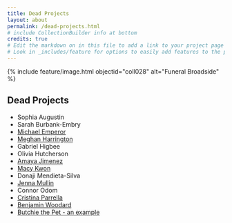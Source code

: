 ```yaml
---
title: Dead Projects
layout: about
permalink: /dead-projects.html
# include CollectionBuilder info at bottom
credits: true
# Edit the markdown on in this file to add a link to your project page
# Look in _includes/feature for options to easily add features to the page
---
```


{% include feature/image.html objectid="coll028" alt="Funeral Broadside" %}

## Dead Projects
- Sophia Augustin
- Sarah Burbank-Embry
- [Michael Emperor](https://lauraleibman.github.io/NJCem/search/index.html?q=Emperor)
- [Meghan Harrington](https://lauraleibman.github.io/NJCem/search/index.html?q=harrington)
- Gabriel Higbee
- Olivia Hutcherson
- [Amaya Jimenez](https://lauraleibman.github.io/NJCem/search/index.html?q=jimenez)
- [Macy Kwon](https://lauraleibman.github.io/NJCem/search/index.html?q=kwon)
- Donaji Mendieta-Silva
- [Jenna Mullin](https://lauraleibman.github.io/NJCem/search/index.html?q=Mullin)
- Connor Odom
- [Cristina Parrella](https://lauraleibman.github.io/NJCem/search/index.html?q=parrella)
- [Benjamin Woodard](https://lauraleibman.github.io/NJCem/woodard.html)
- [Butchie the Pet - an example](https://lauraleibman.github.io/NJCem/search/index.html?q=butchie)
